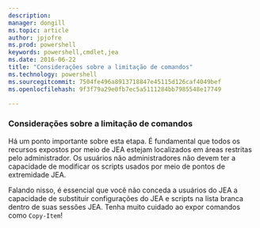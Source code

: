 ```yaml
---
description: 
manager: dongill
ms.topic: article
author: jpjofre
ms.prod: powershell
keywords: powershell,cmdlet,jea
ms.date: 2016-06-22
title: "Considerações sobre a limitação de comandos"
ms.technology: powershell
ms.sourcegitcommit: 7504fe496a8913718847e45115d126caf4049bef
ms.openlocfilehash: 9f3f79a29e0fb7ec5a5111284bb7985548e17749

---
```


### Considerações sobre a limitação de comandos
Há um ponto importante sobre esta etapa.
É fundamental que todos os recursos expostos por meio de JEA estejam localizados em áreas restritas pelo administrador.
Os usuários não administradores não devem ter a capacidade de modificar os scripts usados por meio de pontos de extremidade JEA.

Falando nisso, é essencial que você não conceda a usuários do JEA a capacidade de substituir configurações do JEA e scripts na lista branca dentro de suas sessões JEA.
Tenha muito cuidado ao expor comandos como `Copy-Item`!




<!--HONumber=Jun16_HO4-->


